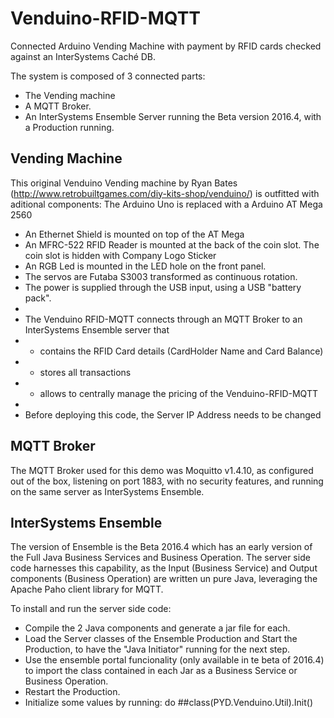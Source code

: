 # Venduino-RFID-MQTT
Connected Arduino Vending Machine with payment by RFID cards checked against an InterSystems Caché DB.

The system is composed of 3 connected parts:
- The Vending machine
- A MQTT Broker. 
- An InterSystems Ensemble Server running the Beta version 2016.4, with a Production running.

## Vending Machine

This original Venduino Vending machine by Ryan Bates (http://www.retrobuiltgames.com/diy-kits-shop/venduino/) is outfitted with aditional components:
The Arduino Uno is replaced with a Arduino AT Mega 2560
 *  An Ethernet Shield is mounted on top of the AT Mega
 *  An MFRC-522 RFID Reader is mounted at the back of the coin slot. The coin slot is hidden with Company Logo Sticker
 *  An RGB Led is mounted in the LED hole on the front panel.
 *  The servos are Futaba S3003 transformed as continuous rotation.
 *  The power is supplied through the USB input, using a USB "battery pack".
 *  
 *  The Venduino RFID-MQTT connects through an MQTT Broker to an InterSystems Ensemble server that 
 *    - contains the RFID Card details (CardHolder Name and Card Balance)
 *    - stores all transactions
 *    - allows to centrally manage the pricing of the Venduino-RFID-MQTT
 *    
 *   Before deploying this code, the Server IP Address needs to be changed
 
 ## MQTT Broker
 
The MQTT Broker used for this demo was Moquitto v1.4.10, as configured out of the box, listening on port 1883, with no security features, and running on the same server as InterSystems Ensemble.

 ## InterSystems Ensemble

The version of Ensemble is the Beta 2016.4 which has an early version of the Full Java Business Services and Business Operation. The server side code harnesses this capability, as the Input (Business Service) and Output components (Business Operation) are written un pure Java, leveraging the Apache Paho client library for MQTT.

To install and run the server side code:
- Compile the 2 Java components and generate a jar file for each.
- Load the Server classes of the Ensemble Production and Start the Production, to have the "Java Initiator" running for the next step.
- Use the ensemble portal funcionality (only available in te beta of 2016.4) to import the class contained in each Jar as a Business Service or Business Operation.
- Restart the Production.
- Initialize some values by running:
  do ##class(PYD.Venduino.Util).Init()

